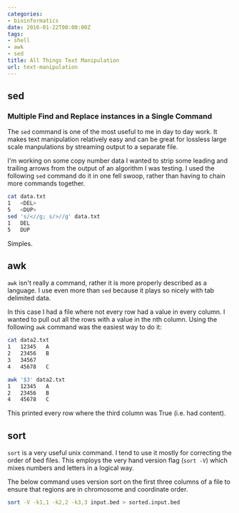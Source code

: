 ```yaml
---
categories:
- bioinformatics
date: 2016-01-22T00:00:00Z
tags:
- shell
- awk
- sed
title: All Things Text Manipulation
url: text-manipulation
---
```


## sed

### Multiple Find and Replace instances in a Single Command

The `sed` command is one of the most useful to me in day to day work. It makes text manipulation relatively easy and can be great for lossless large scale manpulations by streaming output to a separate file.

I'm working on some copy number data I wanted to strip some leading and trailing arrows from the output of an algorithm I was testing. I used the following `sed` command do it in one fell swoop, rather than having to chain more commands together.

```bash
cat data.txt
1   <DEL>
5   <DUP>
sed 's/<//g; s/>//g' data.txt
1   DEL
5   DUP
```

Simples.

## awk

`awk` isn't really a command, rather it is more properly described as a language. I use even more than `sed` because it plays so nicely with tab delimited data.

In this case I had a file where not every row had a value in every column. I wanted to pull out all the rows with a value in the nth column. Using the following `awk` command was the easiest way to do it:

```bash
cat data2.txt
1   12345	A
2   23456	B
3   34567
4   45678	C

awk '$3' data2.txt
1   12345	A
2   23456	B
4   45678	C
```

This printed every row where the third column was True (i.e. had content).

## sort

`sort` is a very useful unix command. I tend to use it mostly for correcting the order of bed files. This employs the very hand version flag (`sort -V`) which mixes numbers and letters in a logical way.

The below command uses version sort on the first three columns of a file to ensure that regions are in chromosome and coordinate order.

```bash
sort -V -k1,1 -k2,2 -k3,3 input.bed > sorted.input.bed
```
